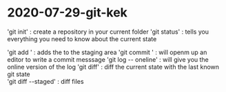 # 2020-07-29-git-kek
'git init' : create a repository in your current folder
'git status' : tells you everything you need to know about the current state

'git add <path>' :  adds the <path> to the staging area
'git commit ' : will openm up an editor to write a commit messsage
'git log -- oneline' : will give you the online version of the log
'git diff' : diff the current state with the last known git state	
	'git diff --staged' : diff files 
